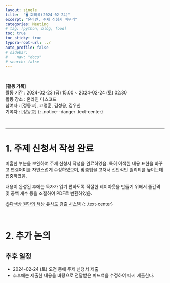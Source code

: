 ```yaml
---
layout: single
title:  "🖥️ 회의록(2024-02-24)"
excerpt: "온라인, 주제 신청서 마무리"
categories: Meeting
# tag: [python, blog, food]
toc: true
toc_sticky: true
typora-root-url: ../
auto_profile: false
# sidebar:
#    nav: "docs"
# search: false
---
```


<br/>

**[활동 기록]**  
활동 기간 : 2024-02-23 (금) 15:00 ~ 2024-02-24 (토) 02:30  
활동 장소 : 온라인 디스코드  
참여자 : [정동교], 고명훈, 김성웅, 김우찬  
기록자 : [정동교] 
{: .notice--danger .text-center}

<br/>

---

# 1. 주제 신청서 작성 완료

미흡한 부분을 보완하여 주제 신청서 작성을 완료하였음. 특히 어색한 내용 표현을 바꾸고 연결어미를 자연스럽게 수정하였으며, 맞춤법을 고쳐서 전반적인 퀄리티를 높이는데 집중하였음.

내용이 완성된 후에는 독자가 읽기 편하도록 적절한 레이아웃을 만들기 위해서 줄간격 및 공백 개수 등을 조절하여 PDF로 변환하였음.

 [@다색상 원단의 색상 유사도 검출 시스템](https://github.com/inu-ese-capstone-design-team-YSN/inu-ese-capstone-design-team-YSN.github.io/blob/master/_posts/%5B%EC%9E%85%EC%83%9B%EB%85%B8%EB%9E%91%5D-%EB%8B%A4%EC%83%89%EC%83%81%20%EC%9B%90%EB%8B%A8%EC%9D%98%20%EC%83%89%EC%83%81%20%EC%9C%A0%EC%82%AC%EB%8F%84%20%EA%B2%80%EC%B6%9C%20%EC%8B%9C%EC%8A%A4%ED%85%9C.pdf)
{: .text-center}

<br>

# 2. 추가 논의

## 추후 일정

- 2024-02-24 (토) 오전 중에 주제 신청서 제출
- 추후에는 제출한 내용을 바탕으로 전달받은 피드백을 수정하여 다시 제출한다.

<br>